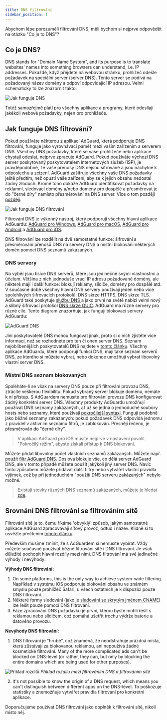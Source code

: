 ```yaml
---
title: DNS filtrování
sidebar_position: 1
---
```


Abychom lépe porozuměli filtrování DNS, měli bychom si nejprve odpovědět na otázku "Co je to DNS"?

## Co je DNS?

DNS stands for "Domain Name System", and its purpose is to translate websites' names into something browsers can understand, i.e. IP addresses. Pokaždé, když přejdete na webovou stránku, prohlížeč odešle požadavek na speciální server (server DNS). Tento server se podívá na požadovaný název domény a odpoví odpovídající IP adresou. Velmi schematicky to lze znázornit takto:

![Jak funguje DNS](https://cdn.adguard.com/public/Adguard/kb/DNS_filtering/how_dns_works_en.png)

Totéž samozřejmě platí pro všechny aplikace a programy, které odesílají jakékoli webové požadavky, nejen pro prohlížeče.

## Jak funguje DNS filtrování?

Pokud používáte některou z aplikací AdGuard, která podporuje DNS filtrování, funguje jako vyrovnávací paměť mezi vaším zařízením a serverem DNS. Všechny DNS požadavky, které se vaše prohlížeče nebo aplikace chystají odeslat, nejprve zpracuje AdGuard. Pokud používáte výchozí DNS server poskytovaný poskytovatelem internetových služeb (ISP), je pravděpodobné, že vaše přenosy DNS nejsou šifrované a jsou náchylné k odposlechu a zcizení. AdGuard zašifruje všechny vaše DNS požadavky ještě předtím, než opustí vaše zařízení, aby se k jejich obsahu nedostal žádný zloduch. Kromě toho dokáže AdGuard identifikovat požadavky na reklamní, sledovací domény a/nebo domény pro dospělé a přesměrovat je do "černé díry" namísto přesměrování na DNS server. Více o tom později [později](#local-dns-blocklists).

![Jak funguje DNS filtrování](https://cdn.adguard.com/public/Adguard/kb/DNS_filtering/how_dns_filtering_works_en.png)

Filtrování DNS je výkonný nástroj, který podporují všechny hlavní aplikace AdGuardu: [AdGuard pro Windows](https://adguard.com/en/adguard-windows/overview.html), [AdGuard pro macOS](https://adguard.com/en/adguard-mac/overview.html), [AdGuard pro Android](https://adguard.com/en/adguard-android/overview.html) a [AdGuard pro iOS](https://adguard.com/en/adguard-ios/overview.html).

DNS filtrování lze rozdělit na dvě samostatné funkce: šifrování a přesměrování přenosů DNS na servery DNS a místní blokování některých domén pomocí DNS seznamů zakázaných.

### DNS servery

Na výběr jsou tisíce DNS serverů, které jsou jedinečné svými vlastnostmi a účelem. Většina z nich jednoduše vrací IP adresu požadované domény, ale některé mají i další funkce: blokují reklamy, slídiče, domény pro dospělé atd. V současné době všechny hlavní DNS servery používají jeden nebo více spolehlivých šifrovacích protokolů: DNS skrze HTTPS, DNS skrze TLS. AdGuard také poskytuje [ službu DNS ](https://adguard-dns.io/en/welcome.html)a jako první na světě nabízí velmi nový a slibný šifrovací protokol [DNS skrze QUIC](https://adguard.com/en/blog/dns-over-quic.html). AdGuard má různé servery pro různé cíle. Tento diagram znázorňuje, jak fungují blokovací servery AdGuardu:

![AdGuard DNS](https://cdn.adguard.com/public/Adguard/kb/DNS_filtering/adguard_dns_en.jpg)

Jiní poskytovatelé DNS mohou fungovat jinak, proto si o nich zjistěte více informací, než se rozhodnete pro ten či onen server DNS. Seznam nejoblíbenějších poskytovatelů DNS najdete v [tomto článku](dns-providers.md). Všechny aplikace AdGuardu, které podporují funkci DNS, mají také seznam serverů DNS, ze kterého si můžete vybrat, nebo dokonce umožňují vybrat libovolný vlastní server DNS.

### Místní DNS seznam blokovaných

Spoléháte-li se však na servery DNS pouze při filtrování provozu DNS, ztrácíte veškerou flexibilitu. Pokud vybraný server blokuje doménu, nemáte k ní přístup. S AdGuardem nemusíte pro filtrování provozu DNS konfigurovat žádný konkrétní server DNS. Všechny produkty AdGuardu umožňují používat DNS seznamy zakázaných, ať už se jedná o jednoduché soubory hosts nebo seznamy, které používají [pokročilejší syntaxi](dns-filtering-syntax.md). Fungují podobně jako běžné seznamy zakázaných: pokud požadavek DNS odpovídá jednomu z pravidel v aktivním seznamu filtrů, je zablokován. Přesněji řečeno, je přesměrován do "černé díry".
> V aplikaci AdGuard pro iOS musíte nejprve v nastavení povolit "Pokročilý režim", abyste získali přístup k DNS blokování.

Můžete přidat libovolný počet vlastních seznamů zakázaných. Můžete např. použít [filtr AdGuard DNS](https://github.com/AdguardTeam/AdGuardSDNSFilter). Doslova blokuje vše, co dělá server AdGuard DNS, ale v tomto případě můžete použít jakýkoli jiný server DNS. Navíc tímto způsobem můžete přidávat další filtry nebo vytvářet vlastní pravidla výjimek, což by při jednoduchém "použití DNS serveru zakázaných" nebylo možné.
> Existují stovky různých DNS seznamů zakázaných, můžete je hledat [zde](https://filterlists.com/).

## Srovnání DNS filtrování se filtrováním sítě

Filtrování sítě je to, čemu říkáme 'obvyklý' způsob, jakým samostatné aplikace AdGuard zpracovávají síťový provoz, odtud i název. Klidně si to osvěžte přečtením [tohoto článku](https://kb.adguard.com/en/general/how-ad-blocking-works).

Především musíme zmínit, že s AdGuardem si nemusíte vybírat. Vždy můžete současně používat běžné filtrování sítě i DNS filtrování. Je však důležité pochopit hlavní rozdíly mezi nimi. DNS filtrování má své jedinečné výhody i nevýhody:

**Výhody DNS filtrování:**

1. On some platforms, this is the only way to achieve system-wide filtering. Například v systému iOS podporuje blokování obsahu ve známém smyslu pouze prohlížeč Safari, u všech ostatních je k dispozici pouze DNS filtrování.
2. Některé formy sledování (jako je [sledování se skrytým jménem CNAME](https://adguard.com/en/blog/cname-tracking.html)) lze řešit pouze pomocí DNS filtrování.
3. Fáze zpracování DNS požadavku je první, kterou byste mohli řešit s reklamou nebo slídičem, což pomáhá ušetřit trochu výdrže baterie a datového provozu.

**Nevýhody DNS filtrování:**

1. DNS filtrování je "hrubé", což znamená, že neodstraňuje prázdná místa, která zůstávají za blokovanou reklamou, ani nepoužívá žádné kosmetické filtrování. Many of the more complicated ads can't be blocked on DNS-level (or rather, they can, but only by blocking the entire domains which are being used for other purposes).

![Příklad rozdílů](https://cdn.adguard.com/public/Adguard/kb/DNS_filtering/dns_diff.jpg) *Příklad rozdílu mezi filtrováním DNS a filtrováním sítě*

2. It's not possible to know the origin of a DNS request, which means you can't distinguish between different apps on the DNS-level. To poškozuje statistiky a znemožňuje vytvářet pravidla filtrování pro konkrétní aplikace.

Doporučujeme používat DNS filtrování jako doplněk k filtrování sítě, nikoli místo něj.
